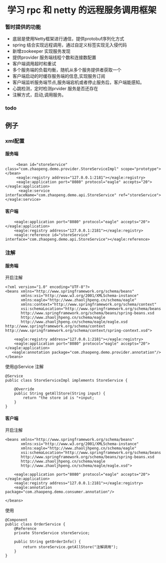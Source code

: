 #  学习 rpc 和 netty 的远程服务调用框架
### 暂时提供的功能
 - 底层是使用Netty框架进行通信，提供protobuf序列化方式
 - spring 结合实现远程调用，通过自定义标签实现无入侵代码
 - 新增zookeeper 实现服务发现
 - 提供provider 服务端线程个数和连接数配置
 - 客户端调用超时和重试
 - 多个服务端的负载均衡，随机从多个服务提供者获取一个
 - 客户端启动的时缓存服务端的信息,实现服务订阅
 - 客户端监听服务端节点,服务端宕机或者停止服务后，客户端能感知。
 - 心跳检测，定时检测prvider 服务是否还存在
 - 注解方式，启动,调用服务。

 ### todo


## 例子
### xml配置
#### 服务端
         <bean id="storeService"  class="com.zhaopeng.demo.provider.StoreServiceImpl" scope="prototype"></bean>
         <eagle:registry address="127.0.0.1:2181"></eagle:registry>
         <eagle:application port="8080" protocol="eagle" accepts="20"></eagle:application>
          <eagle:service interfaceName="com.zhaopeng.demo.api.StoreService" ref="storeService"></eagle:service>

#### 客户端

        <eagle:application port="8080" protocol="eagle" accepts="20"></eagle:application>
        <eagle:registry address="127.0.0.1:2181"></eagle:registry>
        <eagle:reference id="storeService" interface="com.zhaopeng.demo.api.StoreService"></eagle:reference>

### 注解

#### 服务端

开启注解

    <?xml version="1.0" encoding="UTF-8"?>
    <beans xmlns="http://www.springframework.org/schema/beans"
           xmlns:xsi="http://www.w3.org/2001/XMLSchema-instance"
           xmlns:eagle="http://www.zhaoljhpeng.cn/schema/eagle"
           xmlns:context="http://www.springframework.org/schema/context"
           xsi:schemaLocation="http://www.springframework.org/schema/beans
           http://www.springframework.org/schema/beans/spring-beans.xsd
           http://www.zhaoljhpeng.cn/schema/eagle
           http://www.zhaoljhpeng.cn/schema/eagle/eagle.xsd http://www.springframework.org/schema/context http://www.springframework.org/schema/context/spring-context.xsd">

        <eagle:registry address="127.0.0.1:2181"></eagle:registry>
        <eagle:application port="8080" protocol="eagle" accepts="20"></eagle:application>
       <eagle:annotation package="com.zhaopeng.demo.provider.annotation"/>
    </beans>

使用@Service 注解

    @Service
    public class StoreServiceImpl implements StoreService {

        @Override
        public String getAllStore(String input) {
            return "the store id is "+input;
        }
    }

#### 客户端

开启注解

    <beans xmlns="http://www.springframework.org/schema/beans"
           xmlns:xsi="http://www.w3.org/2001/XMLSchema-instance"
           xmlns:eagle="http://www.zhaoljhpeng.cn/schema/eagle"
           xsi:schemaLocation="http://www.springframework.org/schema/beans
           http://www.springframework.org/schema/beans/spring-beans.xsd
           http://www.zhaoljhpeng.cn/schema/eagle
           http://www.zhaoljhpeng.cn/schema/eagle/eagle.xsd">

        <eagle:application port="8080" protocol="eagle" accepts="20"></eagle:application>
        <eagle:registry address="127.0.0.1:2181"></eagle:registry>
        <eagle:annotation package="com.zhaopeng.demo.consumer.annotation"/>

    </beans>

使用

    @Component
    public class OrderService {
        @Reference
        private StoreService storeService;

        public String getOrderInfo() {
            return storeService.getAllStore("注解调用");
        }
    }
